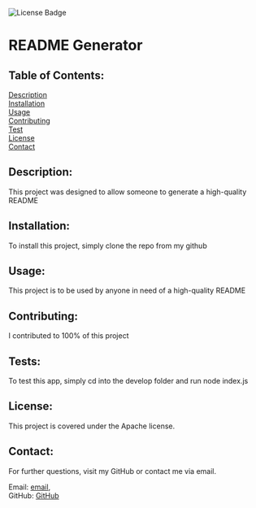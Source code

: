 ![License Badge](https://img.shields.io/badge/license-Apache-green)
  # README Generator  
 
 ## Table of Contents:

 [Description](#Description)  
 [Installation](#Installation)  
 [Usage](#Usage)  
 [Contributing](#Contributing)  
 [Test](#Test)  
 [License](#License)  
 [Contact](#Contact)  
 
   ## Description: 
   
   This project was designed to allow someone to generate a high-quality README
 
   ## Installation:
   
   To install this project, simply clone the repo from my github
 
   ## Usage: 
   
   This project is to be used by anyone in need of a high-quality README
 
   ## Contributing: 
   
   I contributed to 100% of this project
 
   ## Tests: 
   
   To test this app, simply cd into the develop folder and run node index.js
 
   ## License:
 
   This project is covered under the Apache license.
 
   ## Contact:

   For further questions, visit my GitHub or contact me via email.  

   Email: [email](mailto:lawsonvanderpool@gmail.com),  
   GitHub: [GitHub](https://github.com/LawsonSV)  
   